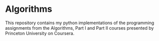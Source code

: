 # Algorithms

This repository contains my python implementations of the programming assignments from the Algorithms, Part I and Part II courses presented by Princeton University on Coursera.